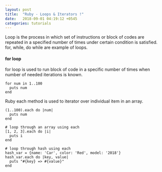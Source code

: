 ```yaml
---
layout: post
title:  "Ruby - Loops & Iterators !"
date:   2018-09-01 04:19:12 +0545
categories: tutorials
---
```


Loop is the process in which set of instructions or block of codes are repeated in a specified number of times under certain condition is satisfied. for, while, do while are example of loops.

#### for loop
for loop is used to run block of code in a specific number of times when number of needed iterations is known.

```
for num in 1..100
  puts num
end 
```

Ruby each method is used to iterator over individual item in an array.

```
(1..100).each do |num|
  puts num
end

# loop through an array using each
[1, 2, 3].each do |i|
  puts i
end

# loop through hash using each
hash_var = {name: 'Car', color: 'Red', model: '2018'}
hash_var.each do |key, value|
  puts "#{key} => #{value}"
end
```
